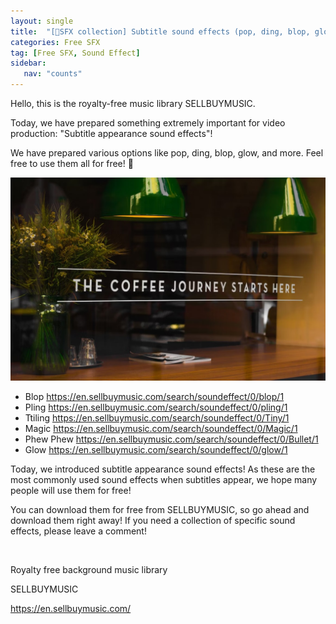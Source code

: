 ```yaml
---
layout: single
title:  "[📂SFX collection] Subtitle sound effects (pop, ding, blop, glow)"
categories: Free SFX
tag: [Free SFX, Sound Effect]
sidebar:
   nav: "counts"
---
```

<p>Hello, this is the royalty-free music library SELLBUYMUSIC.</p>
<p>Today, we have prepared something extremely important for video production: &quot;Subtitle appearance sound effects&quot;!</p>
<p>We have prepared various options like pop, ding, blop, glow, and more. Feel free to use them all for free! 🥰</p>
<p><img src="/images/2023-06-20-FreeSFXsubtitle/20230620 subtitle.jpg" alt="[image 1] Sound effect - subtitle"></p>
<ul>
<li>Blop <a href='https://en.sellbuymusic.com/search/soundeffect/0/blop/1' target='_blank' class='url'>https://en.sellbuymusic.com/search/soundeffect/0/blop/1</a></li>
<li>Pling <a href='https://en.sellbuymusic.com/search/soundeffect/0/pling/1' target='_blank' class='url'>https://en.sellbuymusic.com/search/soundeffect/0/pling/1</a></li>
<li>Ttiling <a href='https://en.sellbuymusic.com/search/soundeffect/0/Tiny/1' target='_blank' class='url'>https://en.sellbuymusic.com/search/soundeffect/0/Tiny/1</a></li>
<li>Magic <a href='https://en.sellbuymusic.com/search/soundeffect/0/Magic/1' target='_blank' class='url'>https://en.sellbuymusic.com/search/soundeffect/0/Magic/1</a></li>
<li>Phew Phew <a href='https://en.sellbuymusic.com/search/soundeffect/0/Bullet/1' target='_blank' class='url'>https://en.sellbuymusic.com/search/soundeffect/0/Bullet/1</a></li>
<li>Glow <a href='https://en.sellbuymusic.com/search/soundeffect/0/glow/1' target='_blank' class='url'>https://en.sellbuymusic.com/search/soundeffect/0/glow/1</a></li>

</ul>
<p>Today, we introduced subtitle appearance sound effects! As these are the most commonly used sound effects when subtitles appear, we hope many people will use them for free!</p>
<p>You can download them for free from SELLBUYMUSIC, so go ahead and download them right away! If you need a collection of specific sound effects, please leave a comment!</p>
<p>&nbsp;</p>
<p>Royalty free background music library</p>
<p>SELLBUYMUSIC</p>
<p><a href='https://en.sellbuymusic.com/' target='_blank' class='url'>https://en.sellbuymusic.com/</a></p>